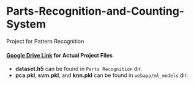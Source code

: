 # Parts-Recognition-and-Counting-System
Project for Pattern Recognition

#### [Google Drive Link](https://drive.google.com/drive/folders/1n7XPssmnlnPYAvxD96D1TJIbkQQjsiEm?usp=sharing) for Actual Project Files
- **dataset.h5** can be found in `Parts Recognition` dir. 
- **pca.pkl**, **svm.pkl**, and **knn.pkl** can be found in `webapp/ml_models` dir.
